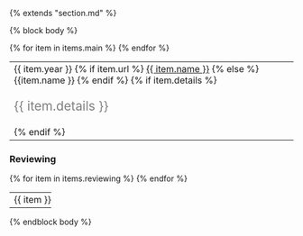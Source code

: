 {% extends "section.md" %}

{% block body %}
<table class="table table-hover">
{% for item in items.main %}
<tr>
  <td style='padding-right:0;'>
  <span class='cvdate'>{{ item.year }}</span>
  {% if item.url %}
     <a href="{{ item.url }}" target="_blank">{{ item.name }}</a>
  {% else %}
      {{item.name }}
  {% endif %}
  {% if item.details %}
  <br><p style="color:grey;font-size:1.4rem">{{ item.details }}</p>
  {% endif %}
  </td>
</tr>
{% endfor %}
</table>

### Reviewing
<table class="table table-hover">
{% for item in items.reviewing %}
<tr>
  <td style='padding-right:0;'>{{ item }}</td>
</tr>
{% endfor %}
</table>
{% endblock body %}
